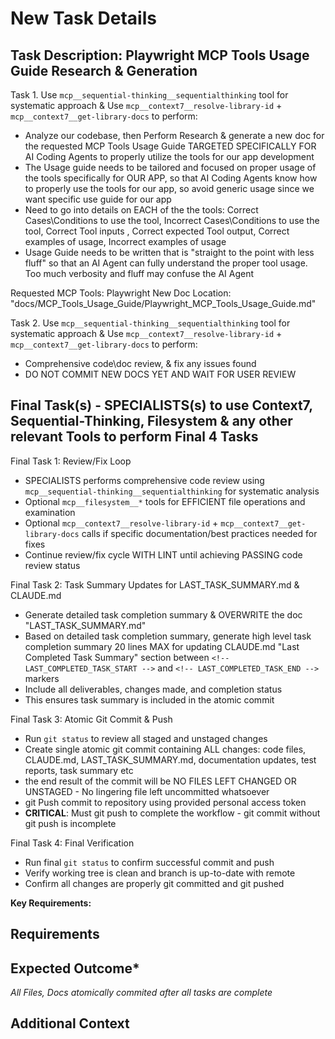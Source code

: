 # New Task Details

## Task Description: Playwright MCP Tools Usage Guide Research & Generation

Task 1. Use `mcp__sequential-thinking__sequentialthinking` tool for systematic approach & Use `mcp__context7__resolve-library-id` + `mcp__context7__get-library-docs` to perform:

- Analyze our codebase, then Perform Research & generate a new doc for the requested MCP Tools Usage Guide TARGETED SPECIFICALLY FOR AI Coding Agents to properly utilize the tools for our app development
- The Usage guide needs to be tailored and focused on proper usage of the tools specifically for OUR APP, so that AI Coding Agents know how to properly use the tools for our app, so avoid generic usage since we want specific use guide for our app
- Need to go into details on EACH of the the tools: Correct Cases\Conditions to use the tool, Incorrect Cases\Conditions to use the tool, Correct Tool inputs , Correct expected Tool output, Correct examples of usage, Incorrect examples of usage
- Usage Guide needs to be written that is "straight to the point with less fluff" so that an AI Agent can fully understand the proper tool usage.  Too much verbosity and fluff may confuse the AI Agent

Requested MCP Tools: Playwright
New Doc Location: "docs/MCP_Tools_Usage_Guide/Playwright_MCP_Tools_Usage_Guide.md"

Task 2. Use `mcp__sequential-thinking__sequentialthinking` tool for systematic approach & Use `mcp__context7__resolve-library-id` + `mcp__context7__get-library-docs` to perform:

- Comprehensive code\doc review, & fix any issues found
- DO NOT COMMIT NEW DOCS YET AND WAIT FOR USER REVIEW

## Final Task(s) - SPECIALISTS(s) to use Context7, Sequential-Thinking, Filesystem & any other relevant Tools to perform Final 4 Tasks

Final Task 1: Review/Fix Loop

- SPECIALISTS performs comprehensive code review using `mcp__sequential-thinking__sequentialthinking` for systematic analysis
- Optional `mcp__filesystem__*` tools for EFFICIENT file operations and examination
- Optional `mcp__context7__resolve-library-id` + `mcp__context7__get-library-docs` calls if specific documentation/best practices needed for fixes
- Continue review/fix cycle WITH LINT until achieving PASSING code review status

Final Task 2: Task Summary Updates for LAST_TASK_SUMMARY.md & CLAUDE.md

- Generate detailed task completion summary & OVERWRITE the doc "LAST_TASK_SUMMARY.md"
- Based on detailed task completion summary, generate high level task completion summary 20 lines MAX for updating CLAUDE.md "Last Completed Task Summary" section between `<!-- LAST_COMPLETED_TASK_START -->` and `<!-- LAST_COMPLETED_TASK_END -->` markers
- Include all deliverables, changes made, and completion status
- This ensures task summary is included in the atomic commit

Final Task 3: Atomic Git Commit & Push

- Run `git status` to review all staged and unstaged changes
- Create single atomic git commit containing ALL changes: code files, CLAUDE.md, LAST_TASK_SUMMARY.md, documentation updates, test reports, task summary etc
- the end result of the commit will be NO FILES LEFT CHANGED OR UNSTAGED - No lingering file left uncommitted whatsoever
- git Push commit to repository using provided personal access token
- **CRITICAL**: Must git push to complete the workflow - git commit without git push is incomplete

Final Task 4: Final Verification

- Run final `git status` to confirm successful commit and push
- Verify working tree is clean and branch is up-to-date with remote
- Confirm all changes are properly git committed and git pushed

**Key Requirements:**

## Requirements

## Expected Outcome*

*All Files, Docs atomically commited after all tasks are complete*

## Additional Context
